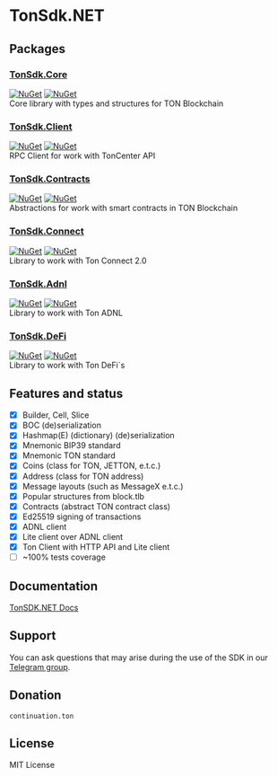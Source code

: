 # TonSdk.NET

## Packages

### [TonSdk.Core](https://www.nuget.org/packages/TonSdk.Core/)
[![NuGet](https://img.shields.io/nuget/dt/TonSdk.Core.svg)](https://www.nuget.org/packages/TonSdk.Core)
[![NuGet](https://img.shields.io/nuget/vpre/TonSdk.Core.svg)](https://www.nuget.org/packages/TonSdk.Core) \
Core library with types and structures for TON Blockchain

### [TonSdk.Client](https://www.nuget.org/packages/TonSdk.Client/)
[![NuGet](https://img.shields.io/nuget/dt/TonSdk.Client.svg)](https://www.nuget.org/packages/TonSdk.Client)
[![NuGet](https://img.shields.io/nuget/vpre/TonSdk.Client.svg)](https://www.nuget.org/packages/TonSdk.Client) \
RPC Client for work with TonCenter API

### [TonSdk.Contracts](https://www.nuget.org/packages/TonSdk.Contracts/)
[![NuGet](https://img.shields.io/nuget/dt/TonSdk.Contracts.svg)](https://www.nuget.org/packages/TonSdk.Contracts)
[![NuGet](https://img.shields.io/nuget/vpre/TonSdk.Contracts.svg)](https://www.nuget.org/packages/TonSdk.Contracts) \
Abstractions for work with smart contracts in TON Blockchain

### [TonSdk.Connect](https://www.nuget.org/packages/TonSdk.Connect/)
[![NuGet](https://img.shields.io/nuget/dt/TonSdk.Connect.svg)](https://www.nuget.org/packages/TonSdk.Connect)
[![NuGet](https://img.shields.io/nuget/vpre/TonSdk.Connect.svg)](https://www.nuget.org/packages/TonSdk.Connect) \
Library to work with Ton Connect 2.0

### [TonSdk.Adnl](https://www.nuget.org/packages/TonSdk.Adnl/)
[![NuGet](https://img.shields.io/nuget/dt/TonSdk.Adnl.svg)](https://www.nuget.org/packages/TonSdk.Adnl)
[![NuGet](https://img.shields.io/nuget/vpre/TonSdk.Adnl.svg)](https://www.nuget.org/packages/TonSdk.Adnl) \
Library to work with Ton ADNL

### [TonSdk.DeFi](https://www.nuget.org/packages/TonSdk.DeFi/)
[![NuGet](https://img.shields.io/nuget/dt/TonSdk.Defi.svg)](https://www.nuget.org/packages/TonSdk.DeFi)
[![NuGet](https://img.shields.io/nuget/vpre/TonSdk.DeFi.svg)](https://www.nuget.org/packages/TonSdk.DeFi) \
Library to work with Ton DeFi`s

## Features and status

- [x] Builder, Cell, Slice
- [x] BOC  (de)serialization
- [x] Hashmap(E) (dictionary) (de)serialization
- [x] Mnemonic BIP39 standard
- [x] Mnemonic TON standard
- [x] Coins (class for TON, JETTON, e.t.c.)
- [x] Address (class for TON address)
- [x] Message layouts (such as MessageX e.t.c.)
- [x] Popular structures from block.tlb
- [x] Contracts (abstract TON contract class)
- [x] Ed25519 signing of transactions
- [x] ADNL client
- [x] Lite client over ADNL client
- [x] Ton Client with HTTP API and Lite client
- [ ] ~100% tests coverage

## Documentation
[TonSDK.NET Docs](https://docs.tonsdk.net/user-manual/getting-started)

## Support
You can ask questions that may arise during the use of the SDK in our [Telegram group](https://t.me/cont_team/104).

## Donation

`continuation.ton`

## License

MIT License
